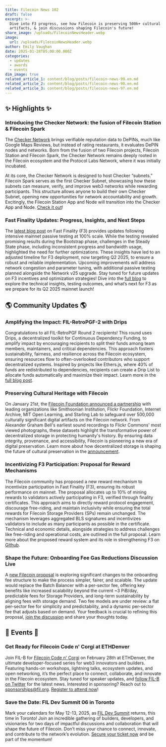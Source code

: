 ```yaml
---
title: Filecoin News 102
draft: false
excerpt: >-
  Dive into F3 progress, see how Filecoin is preserving 500k+ cultural
  artifacts, & join discussions shaping Filecoin's future!
share_image: /uploads/FilecoinNewsHeader.webp
image:
  url: /uploads/FilecoinNewsHeader.webp
author: Emily Vaughan
date: 2025-01-28T05:00:00.000Z
categories:
  - updates
  - awards
  - events
dim_image: true
related_article_1: content/blog/posts/filecoin-news-99.en.md
related_article_2: content/blog/posts/filecoin-news-98.en.md
related_article_3: content/blog/posts/filecoin-news-97.en.md
---
```


## ✨ Highlights ✨

### Introducing the Checker Network: the fusion of Filecoin Station & Filecoin Spark

The [Checker Network](https://checker.network/) brings verifiable reputation data to DePINs, much like Google Maps Reviews, but instead of rating restaurants, it evaluates DePIN nodes and networks. Born from the fusion of two Filecoin projects, Filecoin Station and Filecoin Spark, the Checker Network remains deeply rooted in the Filecoin ecosystem and the Protocol Labs Network, where it was initially incubated.

At its core, the Checker Network is designed to host Checker “subnets.” Filecoin Spark serves as the first Checker Subnet, showcasing how these subnets can measure, verify, and improve web3 networks while rewarding participants. This structure allows anyone to build their own Checker Subnet, opening new opportunities for network accountability and growth. Excitingly, the Filecoin Station App and Node will transition into the Checker App and Node. [Check it out](https://checker.network/)!

### Fast Finality Updates: Progress, Insights, and Next Steps

The [latest blog post](https://medium.com/@filoz/the-f3-journey-testing-insights-and-timeline-adjustments-f43acfd4ea72) on Fast Finality (F3) provides updates following intensive mainnet passive testing at 100% scale. While the testing revealed promising results during the Bootstrap phase, challenges in the Steady State phase, including inconsistent progress and bandwidth usage, highlighted the need for further optimizations. These insights have led to an adjusted timeline for F3 deployment, now targeting Q2 2025, to ensure a robust and reliable implementation. Upcoming improvements will address network congestion and parameter tuning, with additional passive testing planned alongside the Network v25 upgrade. Stay tuned for future updates on F3 incentives and optimization strategies! Dive into the [full blog](https://medium.com/@filoz/the-f3-journey-testing-insights-and-timeline-adjustments-f43acfd4ea72) to explore the technical insights, testing outcomes, and what’s next for F3 as we prepare for its Q2 2025 mainnet launch!

## 🌎 Community Updates 🌎

### Amplifying the Impact: FIL-RetroPGF-2 with Drips

Congratulations to all FIL-RetroPGF Round 2 recipients! This round uses Drips, a decentralized toolkit for Continuous Dependency Funding, to amplify impact by encouraging recipients to split their funds among team members, maintainers, and critical dependencies. This approach fosters sustainability, fairness, and resilience across the Filecoin ecosystem, ensuring resources flow to often-overlooked contributors who support decentralized systems. Inspired by projects like Ethers.js, where 40% of funds are redistributed to dependencies, recipients can create a Drip List to allocate funds automatically and maximize their impact. Learn more in the [full blog post](https://filecoin.io/blog/posts/amplify-the-impact-fil-retropgf-2-with-drips/).

### Preserving Cultural Heritage with Filecoin

On January 21st, the [Filecoin Foundation announced a partnership](https://x.com/FilFoundation/status/1881775359537922347) with leading organizations like Smithsonian Institution, Flickr Foundation, Internet Archive, MIT Open Learning, and Starling Lab to safeguard over 500,000 culturally significant digital artifacts on the Filecoin network. From Alexander Graham Bell's earliest sound recordings to Flickr Commons' most viewed photographs, these datasets highlight the transformative power of decentralized storage in protecting humanity's history. By ensuring data integrity, provenance, and accessibility, Filecoin is pioneering a new era of digital preservation. Learn more about how decentralized storage is shaping the future of cultural preservation in the [announcement](https://x.com/FilFoundation/status/1881775359537922347). 

### Incentivizing F3 Participation: Proposal for Reward Mechanisms

The Filecoin community has proposed a new reward mechanism to incentivize participation in Fast Finality (F3), ensuring its robust performance on mainnet. The proposal allocates up to 10% of mining rewards to validators actively participating in F3, verified through finality certificates. This approach aims to directly reward protocol engagement, discourage free-riding, and maintain inclusivity while ensuring the total rewards for Filecoin Storage Providers (SPs) remain unchanged. The mechanism leverages aggregated BLS signatures and incentivizes validators to include as many participants as possible in the certificate. Technical and economic details, alongside strategies to address challenges like free-riding and operational costs, are outlined in the full proposal. Learn more about the proposed reward system and its role in strengthening F3 on [Github](https://github.com/filecoin-project/FIPs/discussions/1106).

### Shape the Future: Onboarding Fee Gas Reductions Discussion Live

A [new Filecoin proposal](https://github.com/filecoin-project/FIPs/discussions/1105) is exploring significant changes to the onboarding fee structure to make the process simpler, fairer, and scalable. The update would replace the Batch Balancer with a per-sector fee, offering key benefits like increased scalability beyond the current \~3 PiB/day, predictable fees for Storage Providers, and long-term sustainability by aligning fees with storage demand. Two fee models are under review: a flat per-sector fee for simplicity and predictability, and a dynamic per-sector fee that adjusts based on demand. Your feedback is crucial to refining this proposal, [join the discussion](https://github.com/filecoin-project/FIPs/discussions/1105) and share your thoughts today. 

## 🎉 Events 🎉

### Get Ready for Filecoin Code n' Corgi at ETHDenver

Join FIL-B for [Filecoin Code n' Corgi](https://lu.ma/gd767xu5) on February 28th at ETHDenver, the ultimate developer-focused series for web3 innovators and builders. Featuring hands-on workshops, lightning talks, ecosystem updates, and open networking, it’s the perfect place to connect, collaborate, and innovate in the Filecoin ecosystem. Stay tuned for speaker updates, and [follow FIL-B on Twitter](https://x.com/FILBuilders) for the latest news. Interested in sponsoring? Reach out to [sponsorships@fil.org](mailto:sponsorships@fil.org). [Register to attend now](https://lu.ma/gd767xu5)!

### Save the Date: FIL Dev Summit 06 in Toronto

Mark your calendars for May 12-13, 2025, as [FIL Dev Summit](https://www.fildev.io/FDS-6) returns, this time in Toronto! Join an incredible gathering of builders, developers, and visionaries for two days of impactful discussions and collaboration that will shape the future of Filecoin. Don’t miss your chance to connect, innovate, and contribute to the network’s evolution. [Secure your ticket now](https://www.fildev.io/FDS-6) and be part of the momentum! 
